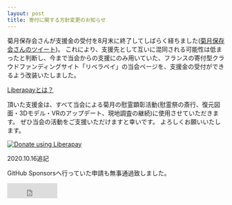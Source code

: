 ```yaml
---
layout: post
title: 寄付に関する方針変更のお知らせ
---
```


菊月保存会さんが支援金の受付を8月末に終了してしばらく経ちました([菊月保存会さんのツイート](https://twitter.com/kikuzuki_hozon/status/1297699317029863425?s=20))。
これにより、支援先として互いに混同される可能性は低まったと判断し、今まで当会からの支援にのみ用いていた、フランスの寄付型クラウドファンディングサイト「リベラペイ」の当会ページを、支援金の受付ができるよう改装いたしました。

[Liberapayとは？](https://ja.liberapay.com/about/)

頂いた支援金は、すべて当会による菊月の慰霊顕彰活動(慰霊祭の斎行、復元図面・3Dモデル・VRのアップデート、現地調査の継続)に使用させていただきます。
ぜひ当会の活動をご支援いただけますと幸いです。
よろしくお願いいたします。

<a href="https://liberapay.com/kikuzukikai/donate"><img alt="Donate using Liberapay" src="https://liberapay.com/assets/widgets/donate.svg"></a>

2020.10.16追記

GitHub Sponsorsへ行っていた申請も無事通過致しました。

<iframe src="https://github.com/sponsors/kikuzukikai/button" title="Sponsor kikuzukikai" height="35" width="116" style="border: 0;"></iframe>
